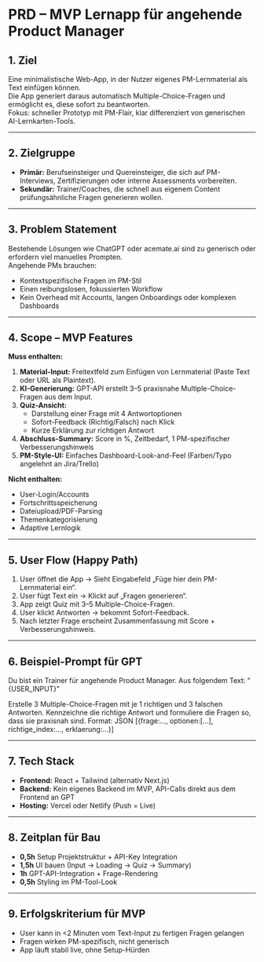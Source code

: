 # PRD – MVP Lernapp für angehende Product Manager

## 1. Ziel
Eine minimalistische Web-App, in der Nutzer eigenes PM-Lernmaterial als Text einfügen können.  
Die App generiert daraus automatisch Multiple-Choice-Fragen und ermöglicht es, diese sofort zu beantworten.  
Fokus: schneller Prototyp mit PM-Flair, klar differenziert von generischen AI-Lernkarten-Tools.

---

## 2. Zielgruppe
- **Primär:** Berufseinsteiger und Quereinsteiger, die sich auf PM-Interviews, Zertifizierungen oder interne Assessments vorbereiten.
- **Sekundär:** Trainer/Coaches, die schnell aus eigenem Content prüfungsähnliche Fragen generieren wollen.

---

## 3. Problem Statement
Bestehende Lösungen wie ChatGPT oder acemate.ai sind zu generisch oder erfordern viel manuelles Prompten.  
Angehende PMs brauchen:
- Kontextspezifische Fragen im PM-Stil
- Einen reibungslosen, fokussierten Workflow
- Kein Overhead mit Accounts, langen Onboardings oder komplexen Dashboards

---

## 4. Scope – MVP Features
**Muss enthalten:**
1. **Material-Input:** Freitextfeld zum Einfügen von Lernmaterial (Paste Text oder URL als Plaintext).
2. **KI-Generierung:** GPT-API erstellt 3–5 praxisnahe Multiple-Choice-Fragen aus dem Input.
3. **Quiz-Ansicht:** 
   - Darstellung einer Frage mit 4 Antwortoptionen
   - Sofort-Feedback (Richtig/Falsch) nach Klick
   - Kurze Erklärung zur richtigen Antwort
4. **Abschluss-Summary:** Score in %, Zeitbedarf, 1 PM-spezifischer Verbesserungshinweis
5. **PM-Style-UI:** Einfaches Dashboard-Look-and-Feel (Farben/Typo angelehnt an Jira/Trello)

**Nicht enthalten:**
- User-Login/Accounts
- Fortschrittsspeicherung
- Dateiupload/PDF-Parsing
- Themenkategorisierung
- Adaptive Lernlogik

---

## 5. User Flow (Happy Path)
1. User öffnet die App → Sieht Eingabefeld „Füge hier dein PM-Lernmaterial ein“.
2. User fügt Text ein → Klickt auf „Fragen generieren“.
3. App zeigt Quiz mit 3–5 Multiple-Choice-Fragen.
4. User klickt Antworten → bekommt Sofort-Feedback.
5. Nach letzter Frage erscheint Zusammenfassung mit Score + Verbesserungshinweis.

---

## 6. Beispiel-Prompt für GPT

Du bist ein Trainer für angehende Product Manager.
Aus folgendem Text:
"{USER_INPUT}"

Erstelle 3 Multiple-Choice-Fragen mit je 1 richtigen und 3 falschen Antworten.
Kennzeichne die richtige Antwort und formuliere die Fragen so, dass sie praxisnah sind.
Format: JSON [{frage:..., optionen:[...], richtige_index:..., erklaerung:...}]


---

## 7. Tech Stack
- **Frontend:** React + Tailwind (alternativ Next.js)
- **Backend:** Kein eigenes Backend im MVP, API-Calls direkt aus dem Frontend an GPT
- **Hosting:** Vercel oder Netlify (Push = Live)

---

## 8. Zeitplan für Bau
- **0,5h** Setup Projektstruktur + API-Key Integration
- **1,5h** UI bauen (Input → Loading → Quiz → Summary)
- **1h** GPT-API-Integration + Frage-Rendering
- **0,5h** Styling im PM-Tool-Look

---

## 9. Erfolgskriterium für MVP
- User kann in <2 Minuten vom Text-Input zu fertigen Fragen gelangen
- Fragen wirken PM-spezifisch, nicht generisch
- App läuft stabil live, ohne Setup-Hürden
